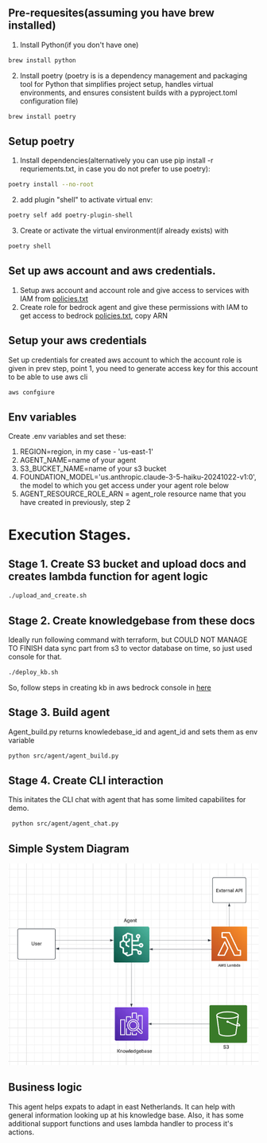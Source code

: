 ## Pre-requesites(assuming you have brew installed)
1. Install Python(if you don't have one) 
```sh
brew install python
 ``` 
2. Install poetry (poetry is is a dependency management and packaging tool for Python that simplifies project setup, handles virtual environments, and ensures consistent builds with a pyproject.toml configuration file)
```sh
brew install poetry
 ``` 

## Setup poetry

1. Install dependencies(alternatively you can use pip install -r requriements.txt, in case you do not prefer to use poetry): 
```sh
poetry install --no-root
 ```   
2. add plugin "shell" to activate virtual env:
```sh 
poetry self add poetry-plugin-shell
 ```   

3. Create or activate the virtual environment(if already exists) with 
```sh 
poetry shell 
 ```  
## Set up aws account and aws credentials. 
1. Setup aws account and account role and give access to services  with IAM from [policies.txt](policies.txt)
2. Create role for bedrock agent and give these permissions with IAM to get access to bedrock [policies.txt](policies.txt), copy ARN


## Setup your aws credentials
Set up credentials for created aws account to which the account role is given in prev step, point 1, you need to generate access key for this account to be able to use aws cli 
```sh 
aws confgiure 
  ``` 

## Env variables 
Create .env variables and set these:
1. REGION=region, in my case - 'us-east-1'
2. AGENT_NAME=name of your agent
3. S3_BUCKET_NAME=name of your s3 bucket
4. FOUNDATION_MODEL='us.anthropic.claude-3-5-haiku-20241022-v1:0', the model to which you get access under your agent role below
5. AGENT_RESOURCE_ROLE_ARN = agent_role resource name that you have created in previously, step 2

# Execution Stages. 

## Stage 1. Create S3 bucket and upload docs and creates lambda function for agent logic
```sh 
./upload_and_create.sh
 ``` 
## Stage 2. Create knowledgebase from these docs 

Ideally run following command with terraform, but COULD NOT MANAGE TO FINISH data sync part from s3 to vector database on time, so just used console for that.
```sh 
./deploy_kb.sh
 ``` 
So, follow steps in creating kb in aws bedrock console in [here](kb_console.txt)

## Stage 3. Build agent 
Agent_build.py returns knowledebase_id and agent_id and sets them as env variable
```sh 
python src/agent/agent_build.py 
 ```

## Stage 4. Create CLI interaction
This initates the CLI chat with agent that has some limited capabilites for demo.
```sh 
 python src/agent/agent_chat.py
  ```

## Simple System Diagram 
![Alt text](image.png)

## Business logic 
This agent helps expats to adapt in east Netherlands. It can help with general information looking up at his knowledge base. Also, it has some additional support functions and uses lambda handler to process it's actions. 





